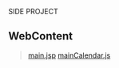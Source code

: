 SIDE PROJECT


## WebContent
> [main.jsp](WebContent/main.jsp)
> [mainCalendar.js](WebContent/mainCalendar.js)
